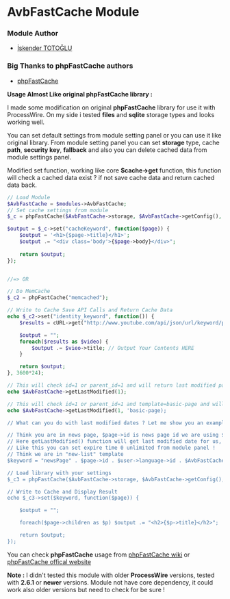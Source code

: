 AvbFastCache Module
====================================
### Module Author

* [İskender TOTOĞLU](http://altivebir.com)

### Big Thanks to **phpFastCache** authors

* [phpFastCache](http://www.phpfastcache.com/)

**Usage Almost Like original phpFastCache library :**

I made some modification on original **phpFastCache** library for use it with ProcessWire. On my side i tested **files** and **sqlite** storage types and looks working well.

You can set default settings from module setting panel or you can use it like original library. From module setting panel you can set **storage** type, cache **path**, **security key**, **fallback** and also you can delete cached data from module settings panel.

Modified set function, working like core **$cache->get** function, this function will check a cached data exist ? if not save cache data and return cached data back.

```php
// Load Module
$AvbFastCache = $modules->AvbFastCache;
// Set cache settings from module
$_c = phpFastCache($AvbFastCache->storage, $AvbFastCache->getConfig(), $AvbFastCache->expire);

$output = $_c->set("cacheKeyword", function($page)) {
    $output = '<h1>{$page->title}</h1>';
    $output .= "<div class='body'>{$page->body}</div>";
    
    return $output;
});


//=> OR

// Do MemCache
$_c2 = phpFastCache("memcached");

// Write to Cache Save API Calls and Return Cache Data
echo $_c2->set("identity_keyword", function()) {
    $results = cURL->get("http://www.youtube.com/api/json/url/keyword/page");

    $output = "";
    foreach($results as $video) {
        $output .= $vieo->title; // Output Your Contents HERE
    }

    return $output;
}, 3600*24);

// This will check id=1 or parent_id=1 and will return last modified page UNIX_TIMESTAMP as result
echo $AvbFastCache->getLastModified(1);

// This will check id=1 or parent_id=1 and template=basic-page and will return last modified page UNIX_TIMESTAMP as result
echo $AvbFastCache->getLastModified(1, 'basic-page);

// What can you do with last modified dates ? Let me show you an example

// Think you are in news page, $page->id is news page id we are using $user->language->id because if we have multi language website
// Here getLastModified() function will get last modified date for us, if news page or children pages have any update new cache data will be created automatically
// Like this you can set expire time 0 unlimited from module panel !
// Think we are in "new-list" template
$keyword = "newsPage" . $page->id . $user->language->id . $AvbFastCache->getLastModified($page->id, 'news-single');

// Load library with your settings
$_c3 = phpFastCache($AvbFastCache->storage, $AvbFastCache->getConfig(), $AvbFastCache->expire);

// Write to Cache and Display Result
echo $_c3->set($keyword, function($page)) {

    $output = "";

    foreach($page->children as $p) $output .= "<h2>{$p->title}</h2>";

    return $output;
});

```

You can check **phpFastCache** usage from [phpFastCache wiki](https://github.com/khoaofgod/phpFastCache/wiki) or [phpFastCache offical website](http://www.phpfastcache.com/#example)

**Note :** I didn't tested this module with older **ProcessWire** versions, tested with **2.6.1** or **newer** versions. Module not have core dependency, it could work also older versions but need to check for be sure !
